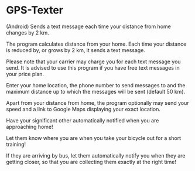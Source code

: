 # GPS-Texter
(Android) Sends a text message each time your distance from home changes by 2 km.

The program calculates distance from your home. Each time your distance is reduced by, or grows by 2 km, it sends a text message.

Please note that your carrier may charge you for each text message you send. It is advised to use this program if you have free text messages in your price plan.

Enter your home location, the phone number to send messages to and the maximum distance up to which the messages will be sent (default 50 km).

Apart from your distance from home, the program optionally may send your speed and a link to Google Maps displaying your exact location.

Have your significant other automatically notified when you are approaching home!

Let them know where you are when you take your bicycle out for a short training!

If they are arriving by bus, let them automatically notify you when they are getting closer, so that you are collecting them exactly at the right time!
